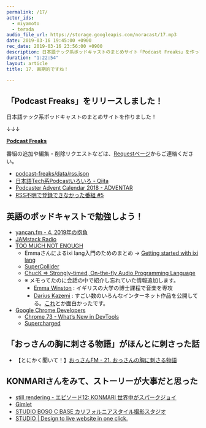 ```yaml
---
permalink: /17/
actor_ids:
  - miyamoto
  - terada
audio_file_url: https://storage.googleapis.com/noracast/17.mp3
date: 2019-03-16 19:45:00 +0900
rec_date: 2019-03-16 23:56:00 +0900
description: 日本語テック系ポッドキャストのまとめサイト「Podcast Freaks」を作った話、JAMstack Radioが僕らの英語教材として完璧なんじゃないか説、「おっさんの胸に刺さる物語」がほんとに胸に刺さった話、KONMARIさんすごい、サービスを使ってもらうにはストーリーが大事、これから面白い仕事をとっていくには、などについて話しました。
duration: "1:22:54"
layout: article
title: 17. 画期的ですね！

---
```


## 「Podcast Freaks」をリリースしました！

日本語テック系ポッドキャストのまとめサイトを作りました！

↓↓↓

**[Podcast Freaks](https://podcastfreaks.com)**

番組の追加や編集・削除リクエストなどは、[Requestページ](https://podcastfreaks.com/request/)からご連絡ください。

- [podcast-freaks/data/rss.json](https://github.com/noracast/podcast-freaks/blob/2f525b7ff8119a60a93701396ce85a311c30c4a7/data/rss.json)
- [日本語Tech系Podcastいろいろ - Qiita](https://qiita.com/suginoy/items/dada11eef775b883320f)
- [Podcaster Advent Calendar 2018 - ADVENTAR](https://adventar.org/calendars/3068)
- [RSS不明で登録できなかった番組 #5](https://github.com/noracast/podcast-freaks/issues/5)

## 英語のポッドキャストで勉強しよう！

- [yancan.fm - 4. 2019年の抱負](https://www.yancan.tech/episode/4)
- [JAMstack Radio](https://www.heavybit.com/library/podcasts/jamstack-radio/)
- [TOO MUCH NOT ENOUGH](https://toomuchnotenough.site/)
  - Emmaさんによるixi lang入門のためのまとめ → [Getting started with ixi lang](https://emmawinston.me/2018/08/24/ixi-lang-getting-started/)
  - [SuperCollider](https://supercollider.github.io/)
  - [ChucK => Strongly-timed, On-the-fly Audio Programming Language](http://chuck.cs.princeton.edu/)
  - ※ メモってたのに会話の中で紹介し忘れていた情報追加します。
    - [Emma Winston](https://emmawinston.me/) : イギリスの大学の博士課程で音楽を専攻
    - [Darius Kazemi](https://tinysubversions.com/) : すごい数のいろんなインターネット作品を公開してる。[これ](http://tinysubversions.com/stuff/isogloss-regex/#!)とか面白かったです。
- [Google Chrome Developers](https://www.youtube.com/channel/UCnUYZLuoy1rq1aVMwx4aTzw)
  - [Chrome 73 - What’s New in DevTools](https://youtu.be/uddZX9ZK6wY)
  - [Supercharged](https://www.youtube.com/watch?v=ihiff9hB8KE&list=PLNYkxOF6rcICCxAiogddzLoyL9Zedi3s5)

## 「おっさんの胸に刺さる物語」がほんとに刺さった話

- 【とにかく聞いて！】[おっさんFM - 21. おっさんの胸に刺さる物語](https://ossan.fm/episode/21)

## KONMARIさんをみて、ストーリーが大事だと思った

- [still rendering - エピソード12: KONMARI 世界中がスパークジョイ](https://anchor.fm/stillrendering/episodes/12-KONMARI-e3bdv6)
- [Gimlet](https://www.gimletmedia.com/)
- [STUDIO BOSO C BASE カリフォルニアスタイル撮影スタジオ](https://studio.bosocbase.com/)
- [STUDIO | Design to live website in one click.](https://studio.design/)
